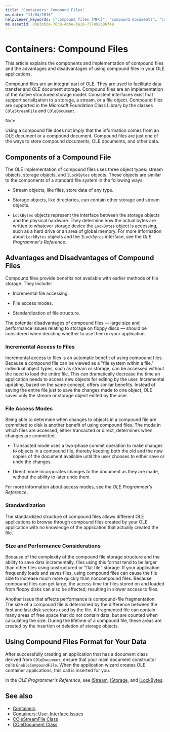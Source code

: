 ```yaml
---
title: "Containers: Compound Files"
ms.date: "11/04/2016"
helpviewer_keywords: ["compound files [MFC]", "compound documents", "containers [MFC], compound files", "OLE documents [MFC], compound files", "performance [MFC], compound files", "files [MFC], compound", "standardized file structure compound files", "documents [MFC], compound", "documents [MFC], OLE", "OLE containers [MFC], compound files", "access modes for files [MFC]"]
ms.assetid: 8b83cb3e-76c8-4bbe-ba16-737092b36f49
---
```

# Containers: Compound Files

This article explains the components and implementation of compound files and the advantages and disadvantages of using compound files in your OLE applications.

Compound files are an integral part of OLE. They are used to facilitate data transfer and OLE document storage. Compound files are an implementation of the Active structured storage model. Consistent interfaces exist that support serialization to a storage, a stream, or a file object. Compound files are supported in the Microsoft Foundation Class Library by the classes `COleStreamFile` and `COleDocument`.

> [!NOTE]
>  Using a compound file does not imply that the information comes from an OLE document or a compound document. Compound files are just one of the ways to store compound documents, OLE documents, and other data.

##  <a name="_core_components_of_a_compound_file"></a> Components of a Compound File

The OLE implementation of compound files uses three object types: stream objects, storage objects, and `ILockBytes` objects. These objects are similar to the components of a standard file system in the following ways:

- Stream objects, like files, store data of any type.

- Storage objects, like directories, can contain other storage and stream objects.

- `LockBytes` objects represent the interface between the storage objects and the physical hardware. They determine how the actual bytes are written to whatever storage device the `LockBytes` object is accessing, such as a hard drive or an area of global memory. For more information about `LockBytes` objects and the `ILockBytes` interface, see the *OLE Programmer's Reference*.

##  <a name="_core_advantages_and_disadvantages_of_compound_files"></a> Advantages and Disadvantages of Compound Files

Compound files provide benefits not available with earlier methods of file storage. They include:

- Incremental file accessing.

- File access modes.

- Standardization of file structure.

The potential disadvantages of compound files — large size and performance issues relating to storage on floppy discs — should be considered when deciding whether to use them in your application.

###  <a name="_core_incremental_access_to_files"></a> Incremental Access to Files

Incremental access to files is an automatic benefit of using compound files. Because a compound file can be viewed as a "file system within a file," individual object types, such as stream or storage, can be accessed without the need to load the entire file. This can dramatically decrease the time an application needs to access new objects for editing by the user. Incremental updating, based on the same concept, offers similar benefits. Instead of saving the entire file just to save the changes made to one object, OLE saves only the stream or storage object edited by the user.

###  <a name="_core_file_access_modes"></a> File Access Modes

Being able to determine when changes to objects in a compound file are committed to disk is another benefit of using compound files. The mode in which files are accessed, either transacted or direct, determines when changes are committed.

- Transacted mode uses a two-phase commit operation to make changes to objects in a compound file, thereby keeping both the old and the new copies of the document available until the user chooses to either save or undo the changes.

- Direct mode incorporates changes to the document as they are made, without the ability to later undo them.

For more information about access modes, see the *OLE Programmer's Reference*.

###  <a name="_core_standardization"></a> Standardization

The standardized structure of compound files allows different OLE applications to browse through compound files created by your OLE application with no knowledge of the application that actually created the file.

###  <a name="_core_size_and_performance_considerations"></a> Size and Performance Considerations

Because of the complexity of the compound file storage structure and the ability to save data incrementally, files using this format tend to be larger than other files using unstructured or "flat file" storage. If your application frequently loads and saves files, using compound files can cause the file size to increase much more quickly than noncompound files. Because compound files can get large, the access time for files stored on and loaded from floppy disks can also be affected, resulting in slower access to files.

Another issue that affects performance is compound-file fragmentation. The size of a compound file is determined by the difference between the first and last disk sectors used by the file. A fragmented file can contain many areas of free space that do not contain data, but are counted when calculating the size. During the lifetime of a compound file, these areas are created by the insertion or deletion of storage objects.

##  <a name="_core_using_compound_files_format_for_your_data"></a> Using Compound Files Format for Your Data

After successfully creating an application that has a document class derived from `COleDocument`, ensure that your main document constructor calls `EnableCompoundFile`. When the application wizard creates OLE container applications, this call is inserted for you.

In the *OLE Programmer's Reference*, see [IStream](/windows/desktop/api/objidl/nn-objidl-istream), [IStorage](/windows/desktop/api/objidl/nn-objidl-istorage), and [ILockBytes](/windows/desktop/api/objidl/nn-objidl-ilockbytes).

## See also

- [Containers](../mfc/containers.md)
- [Containers: User-Interface Issues](../mfc/containers-user-interface-issues.md)
- [COleStreamFile Class](../mfc/reference/colestreamfile-class.md)
- [COleDocument Class](../mfc/reference/coledocument-class.md)
